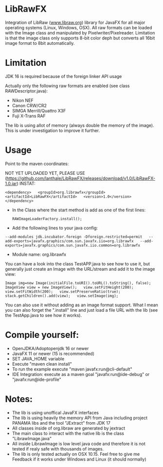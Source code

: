 # LibRawFX
Integration of LibRaw (www.libraw.org) library for JavaFX for all major operating systems (Linux, Windows, OSX). 
All raw formats can be loaded with the Image class and manipulated by Pixelwriter/Pixelreader. Limitation is that the image class only supports 8-bit color deph but converts all 16bit image format to 8bit automatically.

# Limitation
JDK 16 is required because of the foreign linker API usage

Actually only the following raw formats are enabled (see class RAWDescriptor.java):
- Nikon NEF
- Canon CRW/CR2
- SIMGA Merrill/Quattro X3F
- Fuji X-Trans RAF

The lib is using allot of memory (always double the memory of the image). This is under investigation to improve it further. 

# Usage
Point to the maven coordinates:

NOT YET UPLOADED YET, PLEASE USE (https://github.com/lanthale/LibRawFX/releases/download/v1.0/LibRawFX-1.0.jar) INSTAT:

`<dependency>  
    <groupId>org.librawfx</groupId>  
    <artifactId>LibRawFX</artifactId>  
    <version>1.0</version>  
</dependency>`  

- In the Class where the start method is add as one of the first lines:

     `RAWImageLoaderFactory.install();`  

- Add the following lines to your java config:

`--add-modules jdk.incubator.foreign -Dforeign.restricted=permit  
 --add-exports=javafx.graphics/com.sun.javafx.iio=org.librawfx  
--add-exports=javafx.graphics/com.sun.javafx.iio.common=org.librawfx`   

- Module name: org.librawfx


You can have a look into the class TestAPP.java to see how to use it, but generally just create an Image with the URL/stream and add it to the image view:

  `Image img=new Image(initialFile.toURI().toURL().toString(), false);  
  ImageView view = new ImageView();  
  view.setFitHeight(200);  
  view.setFitWidth(200);  
  view.setPreserveRatio(true);  
  stack.getChildren().add(view);  
  view.setImage(img);`  

You can also use it without adding as an image format support. What I mean you can also forget the ".install" line and just load a file URL with the lib (see the TestApp.java to see how it works).

# Compile yourself:
- OpenJDKA/Adoptopenjdk 16 or newer
- JavaFX 11 or newer (15 is recommended)
- SET JAVA_HOME variable
- Execute "maven clean install"
- To run the example execute "maven javafx:run@cli-default"
- IDE Integration: execute as a maven goal "javafx:run@ide-debug" or "javafx:run@ide-profile" 

# Notes:
- The lib is using unoffical JavaFX interfaces
- The lib is using heavily the memory API from Java including project PANAMA libs and the tool "JExtract" from JDK 17
- All classes inside of org.libraw are generated by jextract
- The main class to interact with the native lib is the class "LibrawImage.java"
- All inside LibrawImage is low level java code and therefore it is not tested if realy safe with thousands of images.
- The lib is only tested actually on OSX 10.15. Feel free to give me Feedback if it works under Windows and Linux (it should normally)
     
